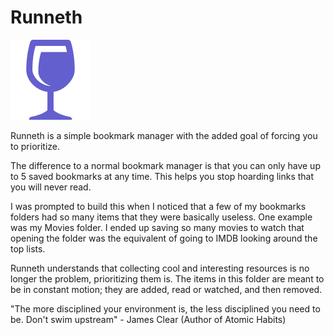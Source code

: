 # Runneth
![logo](https://github.com/TedisAgolli/live-bookmarks/blob/master/public/runneth_128.png)

Runneth is a simple bookmark manager with the added goal of forcing you to prioritize.

The difference to a normal bookmark manager is that you can only have up to 5 saved bookmarks at any time. This helps you stop hoarding links that you will never read.

I was prompted to build this when I noticed that a few of my bookmarks folders had so many items that they were basically useless. One example was my Movies folder. I ended up saving so many movies to watch that opening the folder was the equivalent of going to IMDB looking around the top lists. 

Runneth understands that collecting cool and interesting resources is no longer the problem, prioritizing them is. The items in this folder are meant to be in constant motion; they are added, read or watched, and then removed.

"The more disciplined your environment is, the less disciplined you need to be. Don't swim upstream" - James Clear (Author of Atomic Habits)
